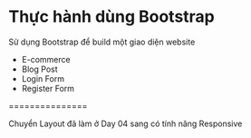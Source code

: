 # Thực hành dùng Bootstrap

Sử dụng Bootstrap để build một giao diện website

- E-commerce
- Blog Post
- Login Form
- Register Form

===============

Chuyển Layout đã làm ở Day 04 sang có tính năng Responsive